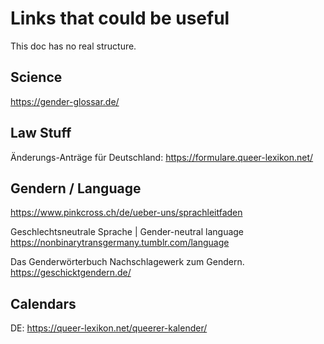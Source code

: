 # Links that could be useful

This doc has no real structure.

## Science

https://gender-glossar.de/

## Law Stuff

Änderungs-Anträge für Deutschland: https://formulare.queer-lexikon.net/

## Gendern / Language

https://www.pinkcross.ch/de/ueber-uns/sprachleitfaden

Geschlechtsneutrale Sprache | Gender-neutral language
https://nonbinarytransgermany.tumblr.com/language

Das Genderwörterbuch
Nachschlagewerk zum Gendern.
https://geschicktgendern.de/

## Calendars

DE:
https://queer-lexikon.net/queerer-kalender/

